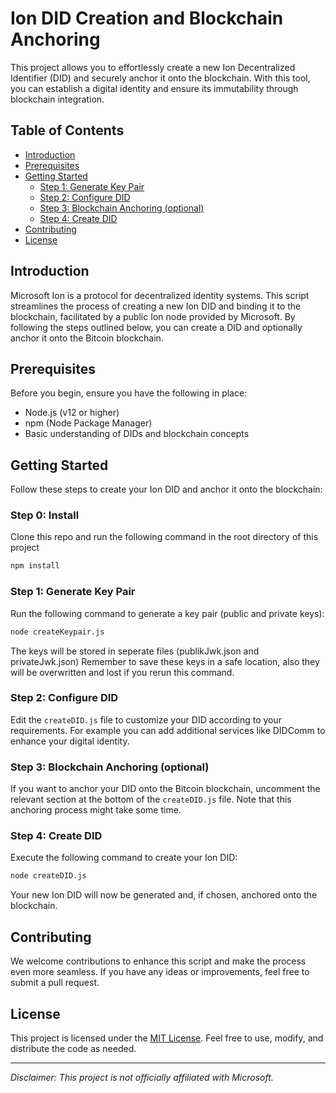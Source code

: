 # Ion DID Creation and Blockchain Anchoring

This project allows you to effortlessly create a new Ion Decentralized Identifier (DID) and securely anchor it onto the blockchain. With this tool, you can establish a digital identity and ensure its immutability through blockchain integration.

## Table of Contents

- [Introduction](#introduction)
- [Prerequisites](#prerequisites)
- [Getting Started](#getting-started)
  - [Step 1: Generate Key Pair](#step-1-generate-key-pair)
  - [Step 2: Configure DID](#step-2-configure-did)
  - [Step 3: Blockchain Anchoring (optional)](#step-3-blockchain-anchoring-optional)
  - [Step 4: Create DID](#step-4-create-did)
- [Contributing](#contributing)
- [License](#license)

## Introduction

Microsoft Ion is a protocol for decentralized identity systems. This script streamlines the process of creating a new Ion DID and binding it to the blockchain, facilitated by a public Ion node provided by Microsoft. By following the steps outlined below, you can create a DID and optionally anchor it onto the Bitcoin blockchain.

## Prerequisites

Before you begin, ensure you have the following in place:

- Node.js (v12 or higher)
- npm (Node Package Manager)
- Basic understanding of DIDs and blockchain concepts

## Getting Started

Follow these steps to create your Ion DID and anchor it onto the blockchain:

### Step 0: Install

Clone this repo and run the following command in the root directory of this project

```bash
npm install
```

### Step 1: Generate Key Pair

Run the following command to generate a key pair (public and private keys):

```bash
node createKeypair.js
```

The keys will be stored in seperate files (publikJwk.json and privateJwk.json)
Remember to save these keys in a safe location, also they will be overwritten and lost if you rerun this command.

### Step 2: Configure DID

Edit the `createDID.js` file to customize your DID according to your requirements. For example you can add additional services like DIDComm to enhance your digital identity.

### Step 3: Blockchain Anchoring (optional)

If you want to anchor your DID onto the Bitcoin blockchain, uncomment the relevant section at the bottom of the `createDID.js` file. Note that this anchoring process might take some time.

### Step 4: Create DID

Execute the following command to create your Ion DID:

```bash
node createDID.js
```

Your new Ion DID will now be generated and, if chosen, anchored onto the blockchain.

## Contributing

We welcome contributions to enhance this script and make the process even more seamless. If you have any ideas or improvements, feel free to submit a pull request.

## License

This project is licensed under the [MIT License](LICENSE). Feel free to use, modify, and distribute the code as needed.

---

_Disclaimer: This project is not officially affiliated with Microsoft._
